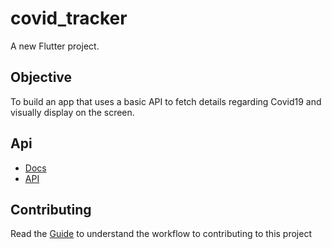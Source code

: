 # covid_tracker

A new Flutter project.

## Objective

To build an app that uses a basic API to fetch details regarding Covid19 and visually display on the screen.

## Api

- [Docs](https://disease.sh/docs/)
- [API](https://disease.sh/v2/all)

## Contributing

Read the [Guide]() to understand the workflow to contributing to this project
